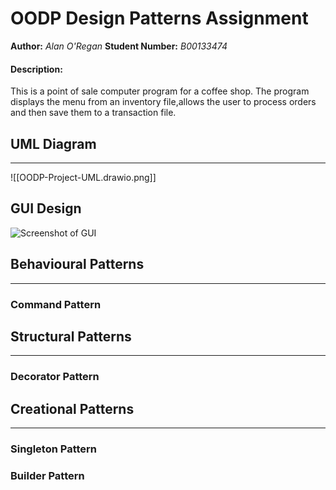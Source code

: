 # OODP Design Patterns Assignment

__Author:__ _Alan O'Regan_
__Student Number:__ _B00133474_

#### Description:
This is a point of sale computer program for a coffee shop.
The program displays the menu from an inventory file,allows the user to process orders and then save them to a transaction file.

## UML Diagram
---
![[OODP-Project-UML.drawio.png]]

## GUI Design

![Screenshot of GUI]()

## Behavioural Patterns
---
### Command Pattern


## Structural Patterns
---
### Decorator Pattern


## Creational Patterns
---
### Singleton Pattern

### Builder Pattern
